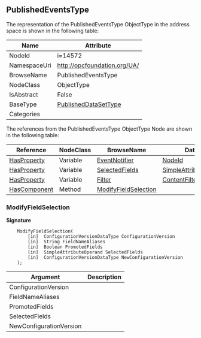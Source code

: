 <!-- objecttype -->
## PublishedEventsType
  
<!-- end of text -->
The representation of the PublishedEventsType ObjectType in the address space is shown in the following table:  

|Name|Attribute|
|---|---|
|NodeId|i=14572|
|NamespaceUri|http://opcfoundation.org/UA/|
|BrowseName|PublishedEventsType|
|NodeClass|ObjectType|
|IsAbstract|False|
|BaseType|[PublishedDataSetType](../../ObjectTypes/PublishedDataSetType/readme.md)|
|Categories||

The references from the PublishedEventsType ObjectType Node are shown in the following table:  

|Reference|NodeClass|BrowseName|DataType|TypeDefinition|ModellingRule|
|---|---|---|---|---|---|
|[HasProperty](../../ReferenceTypes/HasProperty/readme.md)|Variable|[EventNotifier](#EventNotifier)|[NodeId](../../DataTypes/NodeId/readme.md)|[PropertyType](../../VariableTypes/PropertyType/readme.md)|[Mandatory](../../Objects/Mandatory/readme.md)|
|[HasProperty](../../ReferenceTypes/HasProperty/readme.md)|Variable|[SelectedFields](#SelectedFields)|[SimpleAttributeOperand](../../DataTypes/SimpleAttributeOperand/readme.md)[]|[PropertyType](../../VariableTypes/PropertyType/readme.md)|[Mandatory](../../Objects/Mandatory/readme.md)|
|[HasProperty](../../ReferenceTypes/HasProperty/readme.md)|Variable|[Filter](#Filter)|[ContentFilter](../../DataTypes/ContentFilter/readme.md)|[PropertyType](../../VariableTypes/PropertyType/readme.md)|[Mandatory](../../Objects/Mandatory/readme.md)|
|[HasComponent](../../ReferenceTypes/HasComponent/readme.md)|Method|[ModifyFieldSelection](#ModifyFieldSelection)|||[Optional](../../Objects/Optional/readme.md)|

### <a name="ModifyFieldSelection"></a>ModifyFieldSelection
  
**Signature**
```
    ModifyFieldSelection(
        [in]  ConfigurationVersionDataType ConfigurationVersion
        [in]  String FieldNameAliases
        [in]  Boolean PromotedFields
        [in]  SimpleAttributeOperand SelectedFields
        [in]  ConfigurationVersionDataType NewConfigurationVersion
    );
```

|Argument|Description|
|---|---|
|ConfigurationVersion||
|FieldNameAliases||
|PromotedFields||
|SelectedFields||
|NewConfigurationVersion||



